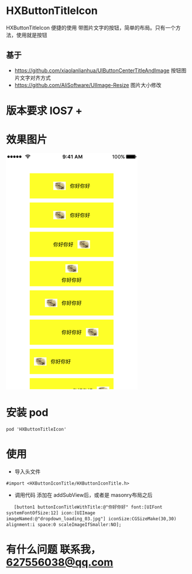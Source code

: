 # HXButtonTitleIcon
HXButtonTitleIcon 便捷的使用 带图片文字的按钮，简单的布局。只有一个方法，使用就是按钮
## 基于 
 * https://github.com/xiaolanlianhua/UIButtonCenterTitleAndImage  按钮图片文字对齐方式
 * https://github.com/AliSoftware/UIImage-Resize  图片大小修改

# 版本要求 IOS7 +

# 效果图片
![](https://github.com/EarthMass/HXButtonTitleIcon/blob/1.0.3/HXButtonTitleIcon1.jpg)


# 安装 pod
```
pod 'HXButtonTitleIcon'
```

# 使用 

* 导入头文件 
```
#import <HXButtonIconTitle/HXButtonIconTitle.h>
```

* 调用代码 添加在 addSubView后，或者是 masonry布局之后
```
   [button1 buttonIconTitleWithTitle:@"你好你好" font:[UIFont systemFontOfSize:12] icon:[UIImage imageNamed:@"dropdown_loading_03.jpg"] iconSize:CGSizeMake(30,30) alignment:i space:0 scaleImageIfSmaller:NO];
```

# 有什么问题 联系我，627556038@qq.com


